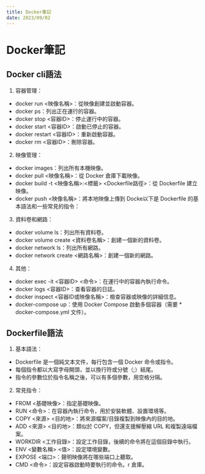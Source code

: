 ```yaml
---
title: Docker筆記
date: 2023/09/02
---
```


# Docker筆記

## Docker cli語法
1. 容器管理：

* docker run <映像名稱>：從映像創建並啟動容器。
* docker ps：列出正在運行的容器。
* docker stop <容器ID>：停止運行中的容器。
* docker start <容器ID>：啟動已停止的容器。
* docker restart <容器ID>：重新啟動容器。
* docker rm <容器ID>：刪除容器。
2. 映像管理：

* docker images：列出所有本機映像。
* docker pull <映像名稱>：從 Docker 倉庫下載映像。
* docker build -t <映像名稱>:<標籤> <Dockerfile路徑>：從 Dockerfile 建立映像。
* docker push <映像名稱>：將本地映像上傳到 Docke以下是 Dockerfile 的基本語法和一些常見的指令：

3. 資料卷和網路：

* docker volume ls：列出所有資料卷。
* docker volume create <資料卷名稱>：創建一個新的資料卷。
* docker network ls：列出所有網路。
* docker network create <網路名稱>：創建一個新的網路。

4. 其他：

* docker exec -it <容器ID> <命令>：在運行中的容器內執行命令。
* docker logs <容器ID>：查看容器的日誌。
* docker inspect <容器ID或映像名稱>：檢查容器或映像的詳細信息。
* docker-compose up：使用 Docker Compose 啟動多個容器（需要 * docker-compose.yml 文件）。

## Dockerfile語法
1. 基本語法：
* Dockerfile 是一個純文本文件，每行包含一個 Docker 命令或指令。
* 每個指令都以大寫字母開頭，並以換行符或分號（;）結尾。
* 指令的參數位於指令名稱之後，可以有多個參數，用空格分隔。
2. 常見指令：

* FROM <基礎映像>：指定基礎映像。
* RUN <命令>：在容器內執行命令，用於安裝軟體、設置環境等。
* COPY <來源> <目的地>：將來源檔案/目錄複製到映像內的目的地。
* ADD <來源> <目的地>：類似於 COPY，但還支援解壓縮 URL 和複製遠端檔案。
* WORKDIR <工作目錄>：設定工作目錄，後續的命令將在這個目錄中執行。
* ENV <變數名稱> <值>：設定環境變數。
* EXPOSE <端口>：聲明映像將在哪些端口上聽取。
* CMD <命令>：設定容器啟動時要執行的命令。r 倉庫。


